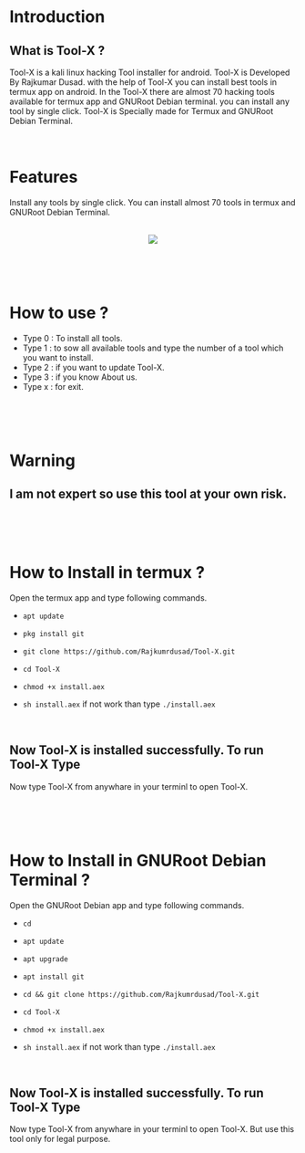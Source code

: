 
# Introduction

## What is Tool-X ?

Tool-X is a kali linux hacking Tool installer for android. Tool-X is Developed By Rajkumar Dusad. with the help of Tool-X you can install best tools in termux app on android. In the Tool-X there are almost 70 hacking tools available for termux app and GNURoot Debian terminal. you can install any tool by single click. Tool-X is Specially made for Termux and GNURoot Debian Terminal.
<br/><br/><br/>

# Features

Install any tools by single click. You can install almost 70 tools in termux and GNURoot Debian Terminal.
<br/></br>

<p align="center">
<img src="https://github.com/Rajkumrdusad/Tool-X/blob/master/.sc/Tool-X.jpg"/>
</p>

<br/><br/><br/>

# How to use ?

- Type 0 : To install all tools.
- Type 1 : to sow all available tools and type the number of a tool which you want to install.
- Type 2 : if you want to update Tool-X.
- Type 3 : if you know About us.
- Type x : for exit.

<br/><br/><br/>

# Warning

## I am not expert so use this tool at your own risk.

<br/><br/><br/>

# How to Install in termux ?

Open the termux app and type following commands.

* `apt update`

* `pkg install git`

* `git clone https://github.com/Rajkumrdusad/Tool-X.git`

* `cd Tool-X`

* `chmod +x install.aex`

* `sh install.aex` if not work than type `./install.aex`

<br/>

## Now Tool-X is installed successfully. To run Tool-X Type

Now type Tool-X from anywhare in your terminl to open Tool-X.

<br/><br/><br/>

# How to Install in GNURoot Debian Terminal ?

Open the GNURoot Debian app and type following commands.

* `cd`

* `apt update`

* `apt upgrade`

* `apt install git`

* `cd && git clone https://github.com/Rajkumrdusad/Tool-X.git`

* `cd Tool-X`

* `chmod +x install.aex`

* `sh install.aex` if not work than type `./install.aex`

<br/>

## Now Tool-X is installed successfully. To run Tool-X Type

Now type Tool-X from anywhare in your terminl to open Tool-X. But use this tool only for legal purpose.


